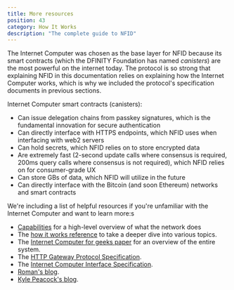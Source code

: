 ```yaml
---
title: More resources
position: 43
category: How It Works
description: "The complete guide to NFID"
---
```


The Internet Computer was chosen as the base layer for NFID because its smart contracts (which the DFINITY Foundation has named *canisters*) are the most powerful on the internet today. The protocol is so strong that explaining NFID in this documentation relies on explaining how the Internet Computer works, which is why we included the protocol's specification documents in previous sections. 

Internet Computer smart contracts (canisters):
- Can issue delegation chains from passkey signatures, which is the fundamental innovation for secure authentication
- Can directly interface with HTTPS endpoints, which NFID uses when interfacing with web2 servers
- Can hold secrets, which NFID relies on to store encrypted data
- Are extremely fast (2-second update calls where consensus is required, 200ms query calls where consensus is not required), which NFID relies on for consumer-grade UX
- Can store GBs of data, which NFID will utilize in the future
- Can directly interface with the Bitcoin (and soon Ethereum) networks and smart contracts

We're including a list of helpful resources if you're unfamiliar with the Internet Computer and want to learn more:s
- [Capabilities](https://internetcomputer.org/capabilities) for a high-level overview of what the network does
- The [how it works reference](https://internetcomputer.org/how-it-works/) to take a deeper dive into various topics.
- The [Internet Computer for geeks paper](https://eprint.iacr.org/2022/087.pdf) for an overview of the entire system.
- The [HTTP Gateway Protocol Specification](https://internetcomputer.org/docs/current/references/http-gateway-protocol-spec).
- The [Internet Computer Interface Specification](https://internetcomputer.org/docs/current/references/ic-interface-spec).
- [Roman's blog](https://mmapped.blog/posts.html).
- [Kyle Peacock's blog](https://kyle-peacock.com/blog/).